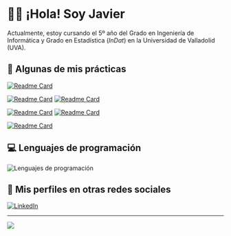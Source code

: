 # 👋🏻 ¡Hola! Soy Javier

Actualmente, estoy cursando el 5º año del Grado en Ingeniería de Informática y Grado en Estadística (*InDat*) en la Universidad de Valladolid (UVA).

## 📁 Algunas de mis prácticas

[![Readme Card](https://github-readme-stats.vercel.app/api/pin/?username=JaviGames184&repo=uva.par\&title_color=fff\&icon_color=f9f9f9\&text_color=9f9f9f\&bg_color=151515)](https://github.com/JaviGames184/uva.par)

[![Readme Card](https://github-readme-stats.vercel.app/api/pin/?username=JaviGames184&repo=uva.fso\&title_color=fff\&icon_color=f9f9f9\&text_color=9f9f9f\&bg_color=151515)](https://github.com/JaviGames184/uva.fso)
[![Readme Card](https://github-readme-stats.vercel.app/api/pin/?username=JaviGames184&repo=uva.eso\&title_color=fff\&icon_color=f9f9f9\&text_color=9f9f9f\&bg_color=151515)](https://github.com/JaviGames184/uva.eso)

[![Readme Card](https://github-readme-stats.vercel.app/api/pin/?username=JaviGames184&repo=uva.fcomp\&title_color=fff\&icon_color=f9f9f9\&text_color=9f9f9f\&bg_color=151515)](https://github.com/JaviGames184/uva.fcomp)
[![Readme Card](https://github-readme-stats.vercel.app/api/pin/?username=JaviGames184&repo=uva.aoc\&title_color=fff\&icon_color=f9f9f9\&text_color=9f9f9f\&bg_color=151515)](https://github.com/JaviGames184/uva.aoc)

[![Readme Card](https://github-readme-stats.vercel.app/api/pin/?username=JaviGames184&repo=uva.desi\&title_color=fff\&icon_color=f9f9f9\&text_color=9f9f9f\&bg_color=151515)](https://github.com/JaviGames184/uva.desi)

## 💻 Lenguajes de programación
![Lenguajes de programación](https://github-readme-stats.vercel.app/api/top-langs/?username=JaviGames184&layout=donut-vertical&theme=tokyonight&locale=es&langs_count=20)

## 👤 Mis perfiles en otras redes sociales
[![LinkedIn](https://img.shields.io/badge/LinkedIn-%230077B5.svg?logo=linkedin&logoColor=white)](https://www.linkedin.com/in/javierramosjimeno/) 

---

![](https://visitcount.itsvg.in/api?id=JaviGames184&icon=0&color=12)

